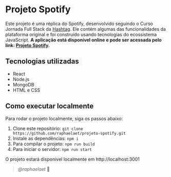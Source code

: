 # Projeto Spotify

Este projeto é uma réplica do Spotify, desenvolvido seguindo o Curso Jornada Full Stack da [Hashtag](https://www.youtube.com/@HashtagProgramacao). Ele contém algumas das funcionalidades da plataforma original e foi construído usando tecnologias do ecossistema JavaScript.
**A aplicação está disponível online e pode ser acessada pelo link: [Projeto Spotify](https://projeto-spotify-fwaf.onrender.com/).**

## Tecnologias utilizadas

- React
- Node.js
- MongoDB
- HTML e CSS

## Como executar localmente

Para rodar o projeto localmente, siga os passos abaixo:

1. Clone este repositório: `git clone https://github.com/raphaelaet/projeto-spotify.git`
2. Instale as dependências: `npm i`
3. Para compilar o projeto: `npm run build`
4. Para iniciar o servidor: `npm run start`

O projeto estará disponível localmente em http://localhost:3001

> *@raphaelaet* 🍃
